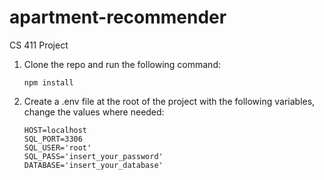 # apartment-recommender
CS 411 Project

1. Clone the repo and run the following command:
	```
	npm install
	```
2. Create a .env file at the root of the project with the following variables, change the values where needed:
	```
	HOST=localhost
	SQL_PORT=3306
	SQL_USER='root'
	SQL_PASS='insert_your_password'
	DATABASE='insert_your_database'
	```
